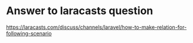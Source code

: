 # Answer to laracasts question

https://laracasts.com/discuss/channels/laravel/how-to-make-relation-for-following-scenario
